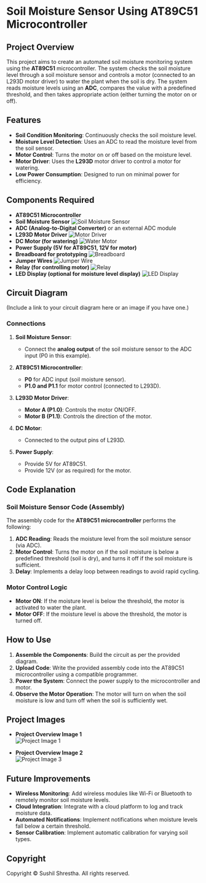 # Soil Moisture Sensor Using AT89C51 Microcontroller

## Project Overview

This project aims to create an automated soil moisture monitoring system using the **AT89C51** microcontroller. The system checks the soil moisture level through a soil moisture sensor and controls a motor (connected to an L293D motor driver) to water the plant when the soil is dry. The system reads moisture levels using an **ADC**, compares the value with a predefined threshold, and then takes appropriate action (either turning the motor on or off).

## Features

- **Soil Condition Monitoring**: Continuously checks the soil moisture level.
- **Moisture Level Detection**: Uses an ADC to read the moisture level from the soil sensor.
- **Motor Control**: Turns the motor on or off based on the moisture level.
- **Motor Driver**: Uses the **L293D** motor driver to control a motor for watering.
- **Low Power Consumption**: Designed to run on minimal power for efficiency.

## Components Required

- **AT89C51 Microcontroller**
- **Soil Moisture Sensor**
  ![Soil Moisture Sensor](soil-moisture-sensor.jpg)
- **ADC (Analog-to-Digital Converter)** or an external ADC module
- **L293D Motor Driver**
  ![Motor Driver](soil-moisture-sensor.jpg)
- **DC Motor (for watering)**
  ![Water Motor](5v-water-pump.jpg)
- **Power Supply (5V for AT89C51, 12V for motor)**
- **Breadboard for prototyping**
  ![Breadboard](breadBoard.jpg)
- **Jumper Wires**
  ![Jumper Wire](jumper-wire.jpg)
- **Relay (for controlling motor)**
  ![Relay](ad317_Single-Relay-Module.jpg)
- **LED Display (optional for moisture level display)**
  ![LED Display](16pin-led-display.jpg)

## Circuit Diagram

(Include a link to your circuit diagram here or an image if you have one.)

### Connections

1. **Soil Moisture Sensor**:
   - Connect the **analog output** of the soil moisture sensor to the ADC input (P0 in this example).
   
2. **AT89C51 Microcontroller**:
   - **P0** for ADC input (soil moisture sensor).
   - **P1.0 and P1.1** for motor control (connected to L293D).

3. **L293D Motor Driver**:
   - **Motor A (P1.0)**: Controls the motor ON/OFF.
   - **Motor B (P1.1)**: Controls the direction of the motor.

4. **DC Motor**:
   - Connected to the output pins of L293D.

5. **Power Supply**:
   - Provide 5V for AT89C51.
   - Provide 12V (or as required) for the motor.

## Code Explanation

### Soil Moisture Sensor Code (Assembly)

The assembly code for the **AT89C51 microcontroller** performs the following:

1. **ADC Reading**: Reads the moisture level from the soil moisture sensor (via ADC).
2. **Motor Control**: Turns the motor on if the soil moisture is below a predefined threshold (soil is dry), and turns it off if the soil moisture is sufficient.
3. **Delay**: Implements a delay loop between readings to avoid rapid cycling.

### Motor Control Logic

- **Motor ON**: If the moisture level is below the threshold, the motor is activated to water the plant.
- **Motor OFF**: If the moisture level is above the threshold, the motor is turned off.

## How to Use

1. **Assemble the Components**: Build the circuit as per the provided diagram.
2. **Upload Code**: Write the provided assembly code into the AT89C51 microcontroller using a compatible programmer.
3. **Power the System**: Connect the power supply to the microcontroller and motor.
4. **Observe the Motor Operation**: The motor will turn on when the soil moisture is low and turn off when the soil is sufficiently wet.

## Project Images

- **Project Overview Image 1**  
  ![Project Image 1](project-image-1.jpg)

- **Project Overview Image 2**  
  ![Project Image 3](project-image-2.jpg)

## Future Improvements

- **Wireless Monitoring**: Add wireless modules like Wi-Fi or Bluetooth to remotely monitor soil moisture levels.
- **Cloud Integration**: Integrate with a cloud platform to log and track moisture data.
- **Automated Notifications**: Implement notifications when moisture levels fall below a certain threshold.
- **Sensor Calibration**: Implement automatic calibration for varying soil types.

## Copyright

Copyright © Sushil Shrestha. All rights reserved.